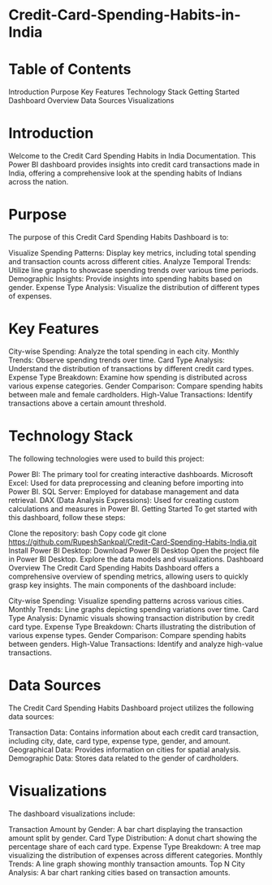 # Credit-Card-Spending-Habits-in-India

# Table of Contents
Introduction
Purpose
Key Features
Technology Stack
Getting Started
Dashboard Overview
Data Sources
Visualizations

# Introduction
Welcome to the Credit Card Spending Habits in India Documentation. This Power BI dashboard provides insights into credit card transactions made in India, offering a comprehensive look at the spending habits of Indians across the nation.

# Purpose
The purpose of this Credit Card Spending Habits Dashboard is to:

Visualize Spending Patterns: Display key metrics, including total spending and transaction counts across different cities.
Analyze Temporal Trends: Utilize line graphs to showcase spending trends over various time periods.
Demographic Insights: Provide insights into spending habits based on gender.
Expense Type Analysis: Visualize the distribution of different types of expenses.

# Key Features
City-wise Spending: Analyze the total spending in each city.
Monthly Trends: Observe spending trends over time.
Card Type Analysis: Understand the distribution of transactions by different credit card types.
Expense Type Breakdown: Examine how spending is distributed across various expense categories.
Gender Comparison: Compare spending habits between male and female cardholders.
High-Value Transactions: Identify transactions above a certain amount threshold.

# Technology Stack
The following technologies were used to build this project:

Power BI: The primary tool for creating interactive dashboards.
Microsoft Excel: Used for data preprocessing and cleaning before importing into Power BI.
SQL Server: Employed for database management and data retrieval.
DAX (Data Analysis Expressions): Used for creating custom calculations and measures in Power BI.
Getting Started
To get started with this dashboard, follow these steps:

Clone the repository:
bash
Copy code
git clone https://github.com/RupeshSankpal/Credit-Card-Spending-Habits-India.git
Install Power BI Desktop: Download Power BI Desktop
Open the project file in Power BI Desktop.
Explore the data models and visualizations.
Dashboard Overview
The Credit Card Spending Habits Dashboard offers a comprehensive overview of spending metrics, allowing users to quickly grasp key insights. The main components of the dashboard include:

City-wise Spending: Visualize spending patterns across various cities.
Monthly Trends: Line graphs depicting spending variations over time.
Card Type Analysis: Dynamic visuals showing transaction distribution by credit card type.
Expense Type Breakdown: Charts illustrating the distribution of various expense types.
Gender Comparison: Compare spending habits between genders.
High-Value Transactions: Identify and analyze high-value transactions.

# Data Sources
The Credit Card Spending Habits Dashboard project utilizes the following data sources:

Transaction Data: Contains information about each credit card transaction, including city, date, card type, expense type, gender, and amount.
Geographical Data: Provides information on cities for spatial analysis.
Demographic Data: Stores data related to the gender of cardholders.

# Visualizations
The dashboard visualizations include:

Transaction Amount by Gender: A bar chart displaying the transaction amount split by gender.
Card Type Distribution: A donut chart showing the percentage share of each card type.
Expense Type Breakdown: A tree map visualizing the distribution of expenses across different categories.
Monthly Trends: A line graph showing monthly transaction amounts.
Top N City Analysis: A bar chart ranking cities based on transaction amounts.
